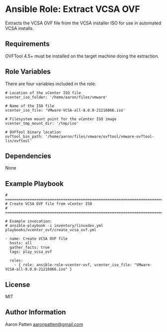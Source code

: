 Ansible Role: Extract VCSA OVF
=========

Extracts the VCSA OVF file from the VCSA installer ISO for use in automated VCSA installs.

Requirements
------------

OVFTool 4.5+ must be installed on the target machine doing the extraction.

Role Variables
--------------

There are four variables included in the role:

    # Location of the vCenter ISO file
    vcenter_iso_folder: '/home/aaron/files/vmware'

    # Name of the ISO file
    vcenter_iso_file: 'VMware-VCSA-all-8.0.0-21216066.iso'

    # Filesystem mount point for the vCenter ISO image
    vcenter_tmp_mount_dir: '/tmp/iso'

    # OVFTool binary location
    ovftool_bin_path: '/home/aaron/files/vmware/ovftool/vmware-ovftool-lin/ovftool'

Dependencies
------------

None

Example Playbook
----------------

    # ===========================================================================
    # Create VCSA OVF file from vCenter ISO
    # ===========================================================================

    # Example invocation:
    # ansible-playbook -i inventory/linuxdev.yml playbooks/vcenter_ovf/create_vcsa_ovf.yml

    - name: Create VCSA OVF file
      hosts: all
      gather_facts: true
      tags: play_vcsa_ovf

      roles:
        - { role: ansible-role-vcenter-ovf, vcenter_iso_file: "VMware-VCSA-all-8.0.0-21216066.iso" }


License
-------

MIT

Author Information
------------------

Aaron Patten
aaronpatten@gmail.com
